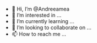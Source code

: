 - 👋 Hi, I’m @Andreeamea
- 👀 I’m interested in ...
- 🌱 I’m currently learning ...
- 💞️ I’m looking to collaborate on ...
- 📫 How to reach me ...

<!---
Andreeamea/Andreeamea is a ✨ special ✨ repository because its `README.md` (this file) appears on your GitHub profile.
You can click the Preview link to take a look at your changes.
--->
